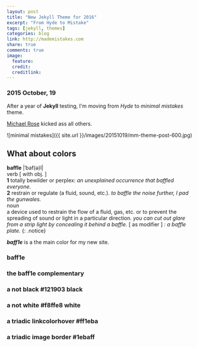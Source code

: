 ```yaml
---
layout: post
title: "New Jekyll Theme for 2016"
excerpt: "From Hyde to Mistake"
tags: [jekyll, themes]
categories: blog
link: http://mademistakes.com
share: true
comments: true
image:
  feature: 
  credit: 
  creditlink: 
---
```


### 2015 October, 19

After a year of **Jekyll** testing, I'm moving from *Hyde* to *minimal mistakes* theme.

[Michael Rose](http://mademistakes.com) kicked ass all others.

![minimal mistakes]({{ site.url }}/images/20151019/mm-theme-post-600.jpg)

## What about colors

**baffle** |ˈbaf(ə)l|    
verb [ with obj. ]    
**1** totally bewilder or perplex: *an unexplained occurrence that baffled everyone.*    
**2** restrain or regulate (a fluid, sound, etc.). *to baffle the noise further, I pad the gunwales.*    
noun    
a device used to restrain the flow of a fluid, gas, etc. or to prevent the spreading of sound or light in a particular direction. *you can cut out glare from a strip light by concealing it behind a baffle.* [ as modifier ] *: a baffle plate.*
{: .notice}

***baff1e*** is a the main color for my new site.

<div class="shape"><h3>baff1e</h3><div id="baffle"></div>

<div class="shape"><h3>the baff1e complementary</h3><div id="complementary"></div>

<div class="shape"><h3>a not black #121903 black </h3><div id="baffleblack"></div>

<div class="shape"><h3>a not white #f8ffe8 white </h3><div id="bafflewhite"></div>

<div class="shape"><h3>a triadic linkcolorhover #ff1eba</h3><div id="baffletriadictre"></div>

<div class="shape"><h3>a triadic image border #1ebaff</h3><div id="baffletriadicdue"></div>
